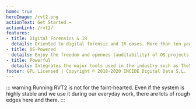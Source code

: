 ```yaml
---
home: true
heroImage: /rvt2.png
actionText: Get Started →
actionLink: /rvt2/
features:
- title: Digital Forensics & IR
  details: Oriented to digital forensic and IR cases. More than ten years of experience.
- title: OS-Powered
  details: Enjoy the freedom and opennes (auditability) of OS projects.
- title: Powerful
  details: Integrates the major tools used in the industry such as TheSleuthKit, RegRipper, LibPST, ElasticSearch...
footer: GPL Licensed | Copyright © 2018-2020 INCIDE Digital Data S.L.
---
```


::: warning
Running RVT2 is not for the faint-hearted. Even if the system is highly stable and we use it during our everyday work, there are lots of rough edges here and there.
:::
